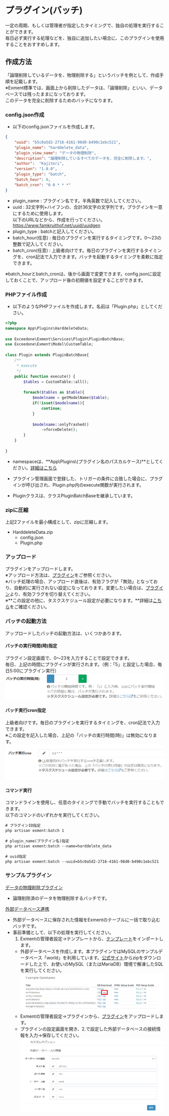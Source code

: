 # プラグイン(バッチ)
一定の周期、もしくは管理者が指定したタイミングで、独自の処理を実行することができます。  
毎日必ず実行する処理などを、独自に追加したい場合に、このプラグインを使用することをおすすめします。  


## 作成方法
「論理削除しているデータを、物理削除する」というバッチを例として、作成手順を記載します。  
※Exment標準では、画面上から削除したデータは、「論理削除」といい、データベースでは残ったままになっております。  
このデータを完全に削除するためのバッチになります。  

### config.json作成
- 以下のconfig.jsonファイルを作成します。  

~~~ json
{
    "uuid": "b5c0a5d2-2716-4161-98d0-b490c1ebc521",
    "plugin_name": "harddelete_data",
    "plugin_view_name": "データの物理削除",
    "description": "論理削除しているすべてのデータを、完全に削除します。",
    "author":  "Kajitori",
    "version": "1.0.0",
    "plugin_type": "batch",
    "batch_hour": 0,
    "batch_cron": "0 0 * * *"
}
~~~

- plugin_name : プラグイン名です。半角英数で記入してください。
- uuid : 32文字列+ハイフンの、合計36文字の文字列です。プラグインを一意にするために使用します。  
以下のURLなどから、作成を行ってください。  
https://www.famkruithof.net/uuid/uuidgen
- plugin_type : batchと記入してください。  
- batch_hour(任意) : 毎日のプラグインを実行するタイミングです。0～23の整数で記入してください。  
- batch_cron(任意) : 上級者向けです。毎日のプラグインを実行するタイミングを、cron記法で入力できます。バッチを起動するタイミングを柔軟に指定できます。  

※batch_hourとbatch_cronは、後から画面で変更できます。config.jsonに設定しておくことで、アップロード後の初期値を設定することができます。  


### PHPファイル作成
- 以下のようなPHPファイルを作成します。名前は「Plugin.php」としてください。

~~~ php
<?php
namespace App\Plugins\HarddeleteData;

use Exceedone\Exment\Services\Plugin\PluginBatchBase;
use Exceedone\Exment\Model\CustomTable;

class Plugin extends PluginBatchBase{
    /**
     * execute
     */
    public function execute() {
        $tables = CustomTable::all();

        foreach($tables as $table){
            $modelname = getModelName($table);
            if(!isset($modelname)){
                continue;
            }

            $modelname::onlyTrashed()
                ->forceDelete();
        }
    }
    
}
~~~
- namespaceは、**App\Plugins\\(プラグイン名のパスカルケース)**としてください。[詳細はこちら](/ja/plugin_quickstart#プラグイン名のnamespace)

- プラグイン管理画面で登録した、トリガーの条件に合致した場合に、プラグインが呼び出され、Plugin.php内のexecute関数が実行されます。  

- Pluginクラスは、クラスPluginBatchBaseを継承しています。  

### zipに圧縮
上記2ファイルを最小構成として、zipに圧縮します。  
- HarddeleteData.zip
    - config.json
    - Plugin.php


### アップロード
プラグインをアップロードします。  
※アップロード方法は、[プラグイン](/ja/plugin)をご参照ください。  
※バッチ処理の場合、アップロード直後は、有効フラグが「無効」となっており、自動的に実行されない設定になっております。変更したい場合は、[プラグイン](/ja/plugin)より、有効フラグを切り替えてください。  
※**この設定の他に、タスクスケジュール設定が必要になります。**詳細は[こちら](/ja/quickstart_more?id=タスクスケジュール)をご確認ください。


### バッチの起動方法
アップロードしたバッチの起動方法は、いくつかあります。  

#### バッチの実行時間(時)指定
プラグイン設定画面で、0～23を入力することで設定できます。  
毎日、上記の時間にプラグインが実行されます。（例：「5」と設定した場合、毎日5:00にプラグイン実行）  
![プラグイン画面](img/plugin/plugin_batch1.png)  

#### バッチ実行cron指定
上級者向けです。毎日のプラグインを実行するタイミングを、cron記法で入力できます。  
※この設定を記入した場合、上記の「バッチの実行時間(時)」は無効になります。  
![プラグイン画面](img/plugin/plugin_batch2.png)  

#### コマンド実行
コマンドラインを使用し、任意のタイミングで手動でバッチを実行することもできます。  
以下のコマンドのいずれかを実行してください。  

~~~
# プラグインID指定
php artisan exment:batch 1

# plugin_name(プラグイン名)指定
php artisan exment:batch --name=harddelete_data

# uuid指定
php artisan exment:batch --uuid=b5c0a5d2-2716-4161-98d0-b490c1ebc521
~~~


### サンプルプラグイン
[データの物理削除プラグイン](https://github.com/exment-git/plugin-sample/tree/main/batch/HarddeleteBatch)  
- 論理削除済のデータを物理削除するバッチです。  
  
[外部データベース連携](https://github.com/exment-git/plugin-sample/tree/main/batch/PluginSyncBatch)  
- 外部データベースに保存された情報をExmentのテーブルに一括で取り込むバッチです。  
- 事前準備として、以下の処理を実行してください。
    1. Exmentの管理者設定→テンプレートから、[テンプレート](https://exment.net/downloads/sample/template/city_template.zip)をインポートします。  
    - 外部データベースを作成します。本プラグインではMySQLのサンプルデータベース「world」を利用しています。[公式サイト](https://dev.mysql.com/doc/index-other.html)からzipをダウンロードした上で、お使いのMySQL（またはMariaDB）環境で解凍したSQLを実行してください。
![MySQLダウンロード画面](img/plugin/plugin_event1.png)  
    - Exmentの管理者設定→プラグインから、[プラグイン](https://github.com/exment-git/plugin-sample/tree/main/batch/PluginSyncBatch)をアップロードします。  
    - プラグインの設定画面を開き、2.で設定した外部データベースの接続情報を入力→保存してください。  
![プラグイン設定画面](img/plugin/plugin_event2.png)  
